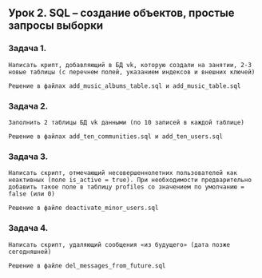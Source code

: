 ## Урок 2. SQL – создание объектов, простые запросы выборки
### Задача 1.
```
Написать крипт, добавляющий в БД vk, которую создали на занятии, 2-3 новые таблицы (с перечнем полей, указанием индексов и внешних ключей)

Решение в файлах add_music_albums_table.sql и add_music_table.sql
```
### Задача 2.
```
Заполнить 2 таблицы БД vk данными (по 10 записей в каждой таблице)

Решение в файлах add_ten_communities.sql и add_ten_users.sql
```
### Задача 3.
```
Написать скрипт, отмечающий несовершеннолетних пользователей как неактивных (поле is_active = true). При необходимости предварительно добавить такое поле в таблицу profiles со значением по умолчанию = false (или 0)

Решение в файле deactivate_minor_users.sql
```
### Задача 4.
```
Написать скрипт, удаляющий сообщения «из будущего» (дата позже сегодняшней)

Решение в файле del_messages_from_future.sql
```